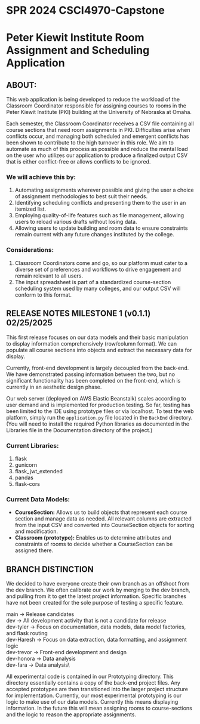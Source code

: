 # SPR 2024 CSCI4970-Capstone
# Peter Kiewit Institute Room Assignment and Scheduling Application

## ABOUT:

This web application is being developed to reduce the workload of the Classroom Coordinator responsible for assigning courses to rooms in the Peter Kiewit Institute (PKI) building at the University of Nebraska at Omaha.

Each semester, the Classroom Coordinator receives a CSV file containing all course sections that need room assignments in PKI. Difficulties arise when conflicts occur, and managing both scheduled and emergent conflicts has been shown to contribute to the high turnover in this role. We aim to automate as much of this process as possible and reduce the mental load on the user who utilizes our application to produce a finalized output CSV that is either conflict-free or allows conflicts to be ignored.

### We will achieve this by:

1. Automating assignments wherever possible and giving the user a choice of assignment methodologies to best suit their needs.
2. Identifying scheduling conflicts and presenting them to the user in an itemized list.
3. Employing quality-of-life features such as file management, allowing users to reload various drafts without losing data.
4. Allowing users to update building and room data to ensure constraints remain current with any future changes instituted by the college.

### Considerations:

1. Classroom Coordinators come and go, so our platform must cater to a diverse set of preferences and workflows to drive engagement and remain relevant to all users.
2. The input spreadsheet is part of a standardized course-section scheduling system used by many colleges, and our output CSV will conform to this format.

## RELEASE NOTES MILESTONE 1 (v0.1.1) 02/25/2025

This first release focuses on our data models and their basic manipulation to display information comprehensively (row/column format). We can populate all course sections into objects and extract the necessary data for display.

Currently, front-end development is largely decoupled from the back-end. We have demonstrated passing information between the two, but no significant functionality has been completed on the front-end, which is currently in an aesthetic design phase.

Our web server (deployed on AWS Elastic Beanstalk) scales according to user demand and is implemented for production testing. So far, testing has been limited to the IDE using prototype files or via localhost. To test the web platform, simply run the `application.py` file located in the `BackEnd` directory. (You will need to install the required Python libraries as documented in the Libraries file in the Documentation directory of the project.)

### Current Libraries:
1. flask
2. gunicorn
3. flask_jwt_extended
4. pandas
5. flask-cors

### Current Data Models:
- **CourseSection:** Allows us to build objects that represent each course section and manage data as needed. All relevant columns are extracted from the input CSV and converted into CourseSection objects for sorting and modification.
- **Classroom (prototype):** Enables us to determine attributes and constraints of rooms to decide whether a CourseSection can be assigned there.

## BRANCH DISTINCTION

We decided to have everyone create their own branch as an offshoot from the dev branch. We often calibrate our work by merging to the dev branch, and pulling from it to get the latest project information. Specific branches have not been created for the sole purpose of testing a specific feature.

main        -> Release candidates\
dev         -> All development activity that is not a candidate for release\
dev-tyler   -> Focus on documentation, data models, data model factories, and flask routing\
dev-Haresh  -> Focus on data extraction, data formatting, and assignment logic\
dev-trevor  -> Front-end development and design\
dev-honora  -> Data analysis\
dev-fara    -> Data analysis\

All experimental code is contained in our Prototyping directory. This directory essentially contains a copy of the back-end project files. Any accepted prototypes are then transitioned into the larger project structure for implementation. Currently, our most experimental prototyping is our logic to make use of our data models. Currently this means displaying information. In the future this will mean assigning rooms to course-sections and the logic to reason the appropriate assignments.
